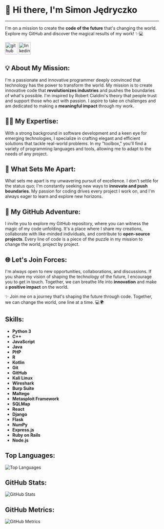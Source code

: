 # 👋 Hi there, I'm Simon Jędryczko
---

I'm on a mission to create the **code of the future** that's changing the world. Explore my GitHub and discover the magical results of my work! ✨💻

[<img src='https://cdn.jsdelivr.net/npm/simple-icons@3.0.1/icons/github.svg' alt='github' height='40'>](https://github.com/ProfessionalCatSummoner)  [<img src='https://cdn.jsdelivr.net/npm/simple-icons@3.0.1/icons/linkedin.svg' alt='linkedin' height='40'>](www.linkedin.com/in/szymon-jędryczko/)

## 💡 About My Mission:
I'm a passionate and innovative programmer deeply convinced that technology has the power to transform the world. My mission is to create innovative code that **revolutionizes industries** and pushes the boundaries of what's possible. I'm inspired by Robert Cialdini's theory that people trust and support those who act with passion. I aspire to take on challenges and am dedicated to making a **meaningful impact** through my work.

## 👨‍💻 My Expertise:
With a strong background in software development and a keen eye for emerging technologies, I specialize in crafting elegant and efficient solutions that tackle real-world problems. In my "toolbox," you'll find a variety of programming languages and tools, allowing me to adapt to the needs of any project.

## 🌟 What Sets Me Apart:
What sets me apart is my unwavering pursuit of excellence. I don't settle for the status quo; I'm constantly seeking new ways to **innovate and push boundaries**. My passion for coding drives every project I work on, and I'm always eager to learn and explore new horizons.

## 💼 My GitHub Adventure:
I invite you to explore my GitHub repository, where you can witness the magic of my code unfolding. It's a place where I share my creations, collaborate with like-minded individuals, and contribute to **open-source projects**. Every line of code is a piece of the puzzle in my mission to change the world, project by project.

## 🌐 Let's Join Forces:
I'm always open to new opportunities, collaborations, and discussions. If you share my vision of shaping the technology of the future, I encourage you to get in touch. Together, we can breathe life into **innovation** and make a **positive impact** on the world.

✨ Join me on a journey that's shaping the future through code. Together, we can change the world, one line at a time. 💻🌍

## Skills:
- **Python 3**
- **C++**
- **JavaScript**
- **Java**
- **PHP**
- **R**
- **Kotlin**
- **Git**
- **GitHub**
- **Kali Linux**
- **Wireshark**
- **Burp Suite**
- **Maltego**
- **Metasploit Framework**
- **SQLMap**
- **React**
- **Django**
- **Flask**
- **NumPy**
- **Express.js**
- **Ruby on Rails**
- **Node.js**

## Top Languages:
![Top Languages](https://github-readme-stats.vercel.app/api/top-langs/?username=ProfessionalCatSummoner)

## GitHub Stats:
![GitHub Stats](https://github-readme-stats.vercel.app/api?username=ProfessionalCatSummoner&show_icons=true)

## GitHub Metrics:
![GitHub Metrics](https://metrics.lecoq.io/ProfessionalCatSummoner)
